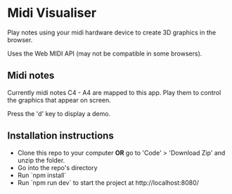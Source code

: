 # Midi Visualiser
Play notes using your midi hardware device to create 3D graphics in the browser.

Uses the Web MIDI API (may not be compatible in some browsers).

## Midi notes
Currently midi notes C4 - A4 are mapped to this app. Play them to control the graphics that appear on screen.

Press the 'd' key to display a demo.

## Installation instructions
<ul>
<li> Clone this repo to your computer <b>OR</b> go to 'Code' > 'Download Zip' and unzip the folder.
<li> Go into the repo's directory
<li> Run `npm install`
<li> Run `npm run dev` to start the project at http://localhost:8080/
</ul>
